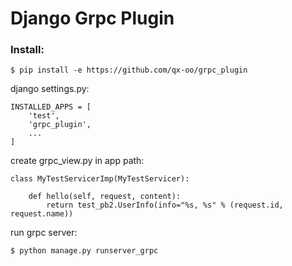 # Django Grpc Plugin

### Install:

    $ pip install -e https://github.com/qx-oo/grpc_plugin

  django settings.py:

    INSTALLED_APPS = [
        'test',
        'grpc_plugin',
        ...
    ]

create grpc_view.py in app path:

    class MyTestServicerImp(MyTestServicer):

        def hello(self, request, content):
            return test_pb2.UserInfo(info="%s, %s" % (request.id, request.name))

run grpc server:

    $ python manage.py runserver_grpc
